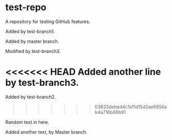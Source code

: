test-repo
=========

A repository for testing GitHub features.

Added by test-branch1.

Added by master branch.

Modified by test-branch3.

<<<<<<< HEAD
Added another line by test-branch3.
=======
Added by test-branch2.
>>>>>>> 03833debed4c1a11d15d2ae6956ab4a716b69b91

Random text in here.

Added another text, by Master branch.
